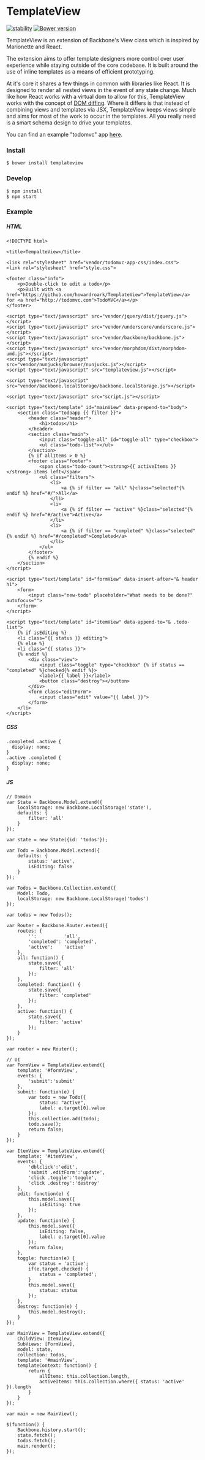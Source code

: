 # TemplateView

[![stability][0]][1]
[![Bower version](https://badge.fury.io/bo/templateview.svg)](https://badge.fury.io/bo/templateview)

TemplateView is an extension of Backbone's View class which is inspired by
Marionette and React.

The extension aims to offer template designers more control over user experience
while staying outside of the core codebase. It is built around the use of inline
templates as a means of efficient prototyping.

At it's core it shares a few things in common with libraries like React.  It is
designed to render all nested views in the event of any state change.  Much like
how React works with a virtual dom to allow for this, TemplateView works with the
concept of [DOM diffing][2]. Where it differs is that instead of combining views
and templates via JSX, TemplateView keeps views simple and aims for most of the 
work to occur in the templates.  All you really need is a smart schema design to
drive your templates.

You can find an example "todomvc" app [here][3].

### Install

```
$ bower install templateview
```

### Develop

```
$ npm install
$ npm start
```

### Example

##### HTML

```
<!DOCTYPE html>

<title>TempalteView</title>

<link rel="stylesheet" href="vendor/todomvc-app-css/index.css">
<link rel="stylesheet" href="style.css">

<footer class="info">
    <p>Double-click to edit a todo</p>
    <p>Built with <a href="https://github.com/howardroark/TemplateView">TemplateView</a> for <a href="http://todomvc.com">TodoMVC</a></p>
</footer>

<script type="text/javascript" src="vendor/jquery/dist/jquery.js"></script>
<script type="text/javascript" src="vendor/underscore/underscore.js"></script>
<script type="text/javascript" src="vendor/backbone/backbone.js"></script>
<script type="text/javascript" src="vendor/morphdom/dist/morphdom-umd.js"></script>
<script type="text/javascript" src="vendor/nunjucks/browser/nunjucks.js"></script>
<script type="text/javascript" src="templateview.js"></script>

<script type="text/javascript" src="vendor/backbone.localStorage/backbone.localStorage.js"></script>

<script type="text/javascript" src="script.js"></script>

<script type="text/template" id="mainView" data-prepend-to="body">
    <section class="todoapp {{ filter }}">
        <header class="header">
            <h1>todos</h1>
        </header>
        <section class="main">
            <input class="toggle-all" id="toggle-all" type="checkbox">
            <ul class="todo-list"></ul>
        </section>
        {% if allItems > 0 %}
        <footer class="footer">
            <span class="todo-count"><strong>{{ activeItems }}</strong> items left</span>
            <ul class="filters">
                <li>
                    <a {% if filter == "all" %}class="selected"{% endif %} href="#/">All</a>
                </li>
                <li>
                    <a {% if filter == "active" %}class="selected"{% endif %} href="#/active">Active</a>
                </li>
                <li>
                    <a {% if filter == "completed" %}class="selected"{% endif %} href="#/completed">Completed</a>
                </li>
            </ul>
        </footer>
        {% endif %}
    </section>
</script>

<script type="text/template" id="formView" data-insert-after="& header h1">
    <form>
        <input class="new-todo" placeholder="What needs to be done?" autofocus="">
    </form>
</script>

<script type="text/template" id="itemView" data-append-to="& .todo-list">
    {% if isEditing %}
    <li class="{{ status }} editing">
    {% else %}
    <li class="{{ status }}">
    {% endif %}
        <div class="view">
            <input class="toggle" type="checkbox" {% if status == "completed" %}checked{% endif %}>
            <label>{{ label }}</label>
            <button class="destroy"></button>
        </div>
        <form class="editForm">
            <input class="edit" value="{{ label }}">
        </form>
    </li>
</script>
```

##### CSS

```
.completed .active {
  display: none;
}
.active .completed {
  display: none;
}
```

##### JS

```
// Domain
var State = Backbone.Model.extend({
    localStorage: new Backbone.LocalStorage('state'),
    defaults: {
        filter: 'all'
    }
});

var state = new State({id: 'todos'});

var Todo = Backbone.Model.extend({
    defaults: {
        status: 'active',
        isEditing: false
    }
});

var Todos = Backbone.Collection.extend({
    Model: Todo,
    localStorage: new Backbone.LocalStorage('todos')
});

var todos = new Todos();

var Router = Backbone.Router.extend({
    routes: {
        '':          'all',
        'completed': 'completed',
        'active':    'active'
    },
    all: function() {
        state.save({
            filter: 'all'
        });
    },
    completed: function() {
        state.save({
            filter: 'completed'
        });
    },
    active: function() {
        state.save({
            filter: 'active'
        });
    }
});

var router = new Router();

// UI
var FormView = TemplateView.extend({
    template: '#formView',
    events: {
        'submit':'submit'
    },
    submit: function(e) {
        var todo = new Todo({
            status: "active",
            label: e.target[0].value
        });
        this.collection.add(todo);
        todo.save();
        return false;
    }
});

var ItemView = TemplateView.extend({
    template: '#itemView',
    events: {
        'dblclick':'edit',
        'submit .editForm':'update',
        'click .toggle':'toggle',
        'click .destroy':'destroy'
    },
    edit: function(e) {
        this.model.save({
            isEditing: true 
        });
    },    
    update: function(e) {
        this.model.save({
            isEditing: false,
            label: e.target[0].value
        });
        return false;
    },
    toggle: function(e) {
        var status = 'active';
        if(e.target.checked) {
            status = 'completed';
        }
        this.model.save({
            status: status 
        });
    },
    destroy: function(e) {
        this.model.destroy();
    }
});

var MainView = TemplateView.extend({
    ChildView: ItemView,
    SubViews: [FormView],
    model: state,
    collection: todos,
    template: '#mainView',
    templateContext: function() {
        return {
            allItems: this.collection.length,
            activeItems: this.collection.where({ status: 'active' }).length
        }
    }
});

var main = new MainView();

$(function() {
    Backbone.history.start();
    state.fetch();
    todos.fetch();
    main.render();
});
```

[0]: https://img.shields.io/badge/stability-experimental-orange.svg?style=flat-square
[1]: https://nodejs.org/api/documentation.html#documentation_stability_index
[2]: https://github.com/patrick-steele-idem/morphdom
[3]: https://github.com/howardroark/TemplateView/tree/gh-pages
